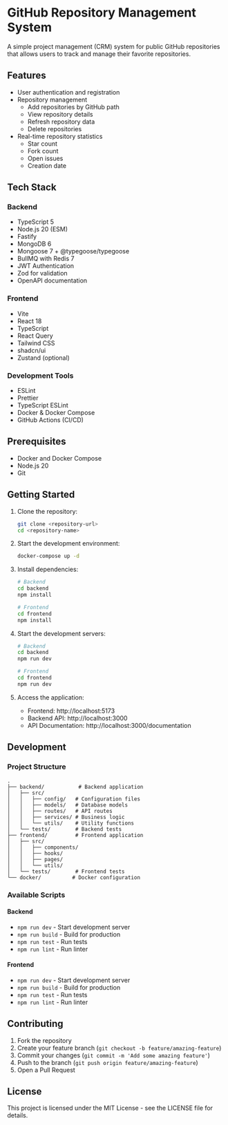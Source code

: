 # GitHub Repository Management System

A simple project management (CRM) system for public GitHub repositories that allows users to track and manage their favorite repositories.

## Features

- User authentication and registration
- Repository management
  - Add repositories by GitHub path
  - View repository details
  - Refresh repository data
  - Delete repositories
- Real-time repository statistics
  - Star count
  - Fork count
  - Open issues
  - Creation date

## Tech Stack

### Backend
- TypeScript 5
- Node.js 20 (ESM)
- Fastify
- MongoDB 6
- Mongoose 7 + @typegoose/typegoose
- BullMQ with Redis 7
- JWT Authentication
- Zod for validation
- OpenAPI documentation

### Frontend
- Vite
- React 18
- TypeScript
- React Query
- Tailwind CSS
- shadcn/ui
- Zustand (optional)

### Development Tools
- ESLint
- Prettier
- TypeScript ESLint
- Docker & Docker Compose
- GitHub Actions (CI/CD)

## Prerequisites

- Docker and Docker Compose
- Node.js 20
- Git

## Getting Started

1. Clone the repository:
   ```bash
   git clone <repository-url>
   cd <repository-name>
   ```

2. Start the development environment:
   ```bash
   docker-compose up -d
   ```

3. Install dependencies:
   ```bash
   # Backend
   cd backend
   npm install

   # Frontend
   cd frontend
   npm install
   ```

4. Start the development servers:
   ```bash
   # Backend
   cd backend
   npm run dev

   # Frontend
   cd frontend
   npm run dev
   ```

5. Access the application:
   - Frontend: http://localhost:5173
   - Backend API: http://localhost:3000
   - API Documentation: http://localhost:3000/documentation

## Development

### Project Structure

```
.
├── backend/           # Backend application
│   ├── src/
│   │   ├── config/   # Configuration files
│   │   ├── models/   # Database models
│   │   ├── routes/   # API routes
│   │   ├── services/ # Business logic
│   │   └── utils/    # Utility functions
│   └── tests/        # Backend tests
├── frontend/         # Frontend application
│   ├── src/
│   │   ├── components/
│   │   ├── hooks/
│   │   ├── pages/
│   │   └── utils/
│   └── tests/        # Frontend tests
└── docker/          # Docker configuration
```

### Available Scripts

#### Backend
- `npm run dev` - Start development server
- `npm run build` - Build for production
- `npm run test` - Run tests
- `npm run lint` - Run linter

#### Frontend
- `npm run dev` - Start development server
- `npm run build` - Build for production
- `npm run test` - Run tests
- `npm run lint` - Run linter

## Contributing

1. Fork the repository
2. Create your feature branch (`git checkout -b feature/amazing-feature`)
3. Commit your changes (`git commit -m 'Add some amazing feature'`)
4. Push to the branch (`git push origin feature/amazing-feature`)
5. Open a Pull Request

## License

This project is licensed under the MIT License - see the LICENSE file for details.